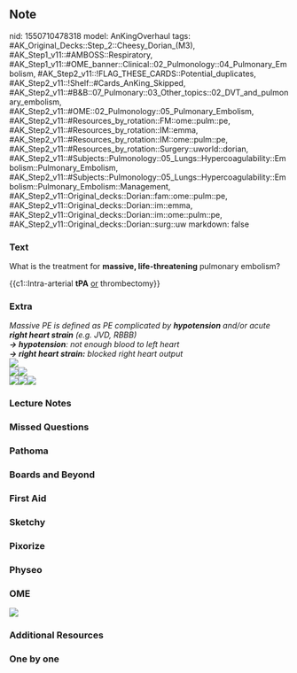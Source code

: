 ## Note
nid: 1550710478318
model: AnKingOverhaul
tags: #AK_Original_Decks::Step_2::Cheesy_Dorian_(M3), #AK_Step1_v11::#AMBOSS::Respiratory, #AK_Step1_v11::#OME_banner::Clinical::02_Pulmonology::04_Pulmonary_Embolism, #AK_Step2_v11::!FLAG_THESE_CARDS::Potential_duplicates, #AK_Step2_v11::!Shelf::#Cards_AnKing_Skipped, #AK_Step2_v11::#B&B::07_Pulmonary::03_Other_topics::02_DVT_and_pulmonary_embolism, #AK_Step2_v11::#OME::02_Pulmonology::05_Pulmonary_Embolism, #AK_Step2_v11::#Resources_by_rotation::FM::ome::pulm::pe, #AK_Step2_v11::#Resources_by_rotation::IM::emma, #AK_Step2_v11::#Resources_by_rotation::IM::ome::pulm::pe, #AK_Step2_v11::#Resources_by_rotation::Surgery::uworld::dorian, #AK_Step2_v11::#Subjects::Pulmonology::05_Lungs::Hypercoagulability::Embolism::Pulmonary_Embolism, #AK_Step2_v11::#Subjects::Pulmonology::05_Lungs::Hypercoagulability::Embolism::Pulmonary_Embolism::Management, #AK_Step2_v11::Original_decks::Dorian::fam::ome::pulm::pe, #AK_Step2_v11::Original_decks::Dorian::im::emma, #AK_Step2_v11::Original_decks::Dorian::im::ome::pulm::pe, #AK_Step2_v11::Original_decks::Dorian::surg::uw
markdown: false

### Text
What is the treatment for <b>massive, life-threatening</b>
pulmonary embolism?
<div>
  {{c1::Intra-arterial <b>tPA</b> <u>or</u> thrombectomy}}
</div>

### Extra
<div>
  <i>Massive PE is defined as PE complicated by <b>hypotension</b>
  and/or acute <b>right heart strain</b> (e.g. JVD, RBBB)</i>
  <div>
    <i><b>→ hypotension</b>: not enough blood to left heart</i>
    <div>
      <i><b>→ right heart strain:</b> blocked right heart
      output</i>
    </div>
  </div>
</div>
<div><img src="paste-751962874183681.jpg"></div>
<div><img src="big_5950db0127671.jpg"><img src=
"paste-1443998069686273.jpg"></div>
<div>
  <img src="dvt.PNG"><i><img src="mpe.png"></i><i><img src=
  "paste-1766799221719041.jpg"></i>
</div>

### Lecture Notes


### Missed Questions


### Pathoma


### Boards and Beyond


### First Aid


### Sketchy


### Pixorize


### Physeo


### OME
<div class="ome-widget">
  <a href=
  "https://onlinemeded.org/spa/pulmonology/pulmonary-embolism/acquire?ref=anki">
  <img src="_OME_AnkiFlashcards_Lesson_6.png"></a>
</div>

### Additional Resources


### One by one

